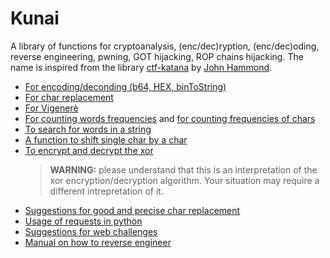 # Kunai
 A library of functions for cryptoanalysis, (enc/dec)ryption, (enc/dec)oding, reverse engineering, pwning, GOT hijacking, ROP chains hijacking. The name is inspired from the library [ctf-katana](https://github.com/JohnHammond/ctf-katana) by [John Hammond](https://github.com/JohnHammond).

- [For encoding/deconding (b64, HEX, binToString)](./encode_decode.py)
- [For char replacement](./char_replacer.py)
- [For Vigenerè](./ciphers.py)
- [For counting words frequencies](./count_words.py) and [for counting frequencies of chars](./frequency_counter.py)
- [To search for words in a string](./search_words.py)
- [A function to shift single char by a char](./shifting_by_key.py)
- [To encrypt and decrypt the xor](./xor_enc_dec.py)
    > **WARNING:** please understand that this is an interpretation of the xor encryption/decryption algorithm. Your situation may require a different intrepretation of it.
- [Suggestions for good and precise char replacement](./suggestions.md)
- [Usage of requests in python](./request.py)
- [Suggestions for web challenges](./suggestions_web.py)
- [Manual on how to reverse engineer](./reverse_eng_notebook.md)
